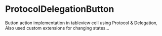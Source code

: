 # ProtocolDelegationButton
Button action implementation in tableview cell using Protocol &amp; Delegation, Also used custom extensions for changing states...
